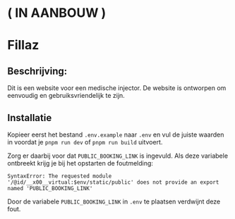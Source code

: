 # ( IN AANBOUW )

# Fillaz

## Beschrijving:

Dit is een website voor een medische injector. De website is ontworpen om eenvoudig en gebruiksvriendelijk te zijn.

## Installatie

Kopieer eerst het bestand `.env.example` naar `.env` en vul de juiste waarden in voordat je `pnpm run dev` of `pnpm run build` uitvoert.

Zorg er daarbij voor dat `PUBLIC_BOOKING_LINK` is ingevuld. Als deze variabele ontbreekt krijg je bij het opstarten de foutmelding:

```
SyntaxError: The requested module '/@id/__x00__virtual:$env/static/public' does not provide an export named 'PUBLIC_BOOKING_LINK'
```

Door de variabele `PUBLIC_BOOKING_LINK` in `.env` te plaatsen verdwijnt deze fout.
